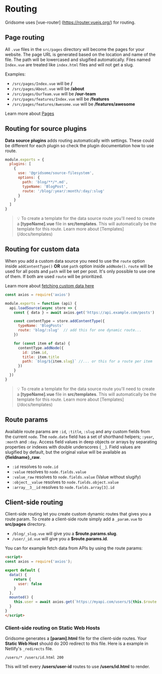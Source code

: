 # Routing

Gridsome uses [vue-router] (https://router.vuejs.org/) for routing.


## Page routing

All `.vue` files in the `src/pages` directory will become the pages for your
website. The page URL is generated based on the location and name of the file. The path will be lowercased and slugified automatically. Files named `Index.vue` are treated like `index.html` files and will not get a slug.

Examples:

- `/src/pages/Index.vue` will be **/**
- `/src/pages/About.vue` will be **/about**
- `/src/pages/OurTeam.vue` will be **/our-team**
- `/src/pages/features/Index.vue` will be **/features**
- `/src/pages/features/Awesome.vue` will be **/features/awesome**


Learn more about [Pages](/docs/pages)



## Routing for source plugins

**Data source plugins** adds routing automatically with settings. These could be different for each plugin so check the plugin documentation how to use route.

```js
module.exports = {
  plugins: [
    {
      use: '@gridsome/source-filesystem',
      options: {
        path: 'blog/**/*.md',
        typeName: 'BlogPost',
        route: '/blog/:year/:month/:day/:slug'
      }
    }
  ]
}
```

> 💡 To create a template for the data source route you'll need to create a **[typeName].vue** file in **src/templates**. This will automatically be the template for this route. Learn more about [Templates] (/docs/templates)

## Routing for custom data
When you add a custom data source you need to use the `route` option inside `addContentType()` **OR** use `path` option inside `addNode()`. `route` will be used for all posts and `path` will be set per post. It's only possible to use one of them. If both are used `route` will be prioritized.

Learn more about [fetching custom data here](/docs/fetching-data)

```js
const axios = require('axios')

module.exports = function (api) {
  api.loadSource(async store => {
    const { data } = await axios.get('https://api.example.com/posts')

    const contentType = store.addContentType({
      typeName: 'BlogPosts'
      route: 'blog/:slug'  // add this for one dynamic route...
    })

    for (const item of data) {
      contentType.addNode({
        id: item.id,
        title: item.title
        path: `blog/${item.slug}` //... or this for a route per item
      })
    }
  })
}
```

> 💡 To create a template for the data source route you'll need to create a **[typeName].vue** file in **src/templates**. This will automatically be the template for this route. Learn more about [Templates] (/docs/templates)


## Route params
Available route params are `:id`, `:title`, `:slug` and any custom fields from the current `node`. 
The `node.date` field has a set of shorthand helpers; `:year`, `:month` and `:day`. Access field values in deep objects or arrays by separating properties or indexes with double underscores (`__`). Field values are slugified by default, but the original value will be available as **{fieldname}_raw**.

- `:id` resolves to `node.id`
- `:value` resolves to `node.fields.value`
- `:value_raw` resolves to `node.fields.value` (Value without slugify)
- `:object__value` resolves to `node.fields.object.value`
- `:array__3__id` resolves to `node.fields.array[3].id`


## Client-side routing
Client-side routing let you create custom dynamic routes that gives you a route param.
To create a client-side route simply add a `_param.vue` to **src/pages** directory.

- `/blog/_slug.vue` will give you a **$route.params.slug**.
- `/user/_id.vue` will give you a **$route.params.id**.

You can for example fetch data from APIs by using the route params: 

```html
<script>
const axios = require('axios');

export default {
  data() {
    return {
      user: false
    }
  },
  mounted() {
    this.user = await axios.get(`https://myapi.com/users/${this.$route.params.id}`)
  }
}
</script>

```

### Client-side routing on Static Web Hosts
Gridsome generates a **[param].html** file for the client-side routes. Your **Static Web Host** should do 200 redirect to this file. Here is a example in Netlify's `_redirects` file.
```
/users/* /users/id.html 200
```

This will tell every **/users/user-id** routes to use **/users/id.html** to render.
